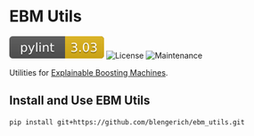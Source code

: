 # EBM Utils
![pylint Score](pylint.svg)
![License](https://img.shields.io/github/license/blengerich/ebm_utils.svg?style=flat-square)
![Maintenance](https://img.shields.io/maintenance/yes/2022?style=flat-square)

Utilities for [Explainable Boosting Machines](https://github.com/interpretml/interpret).




## Install and Use EBM Utils
```
pip install git+https://github.com/blengerich/ebm_utils.git
```
